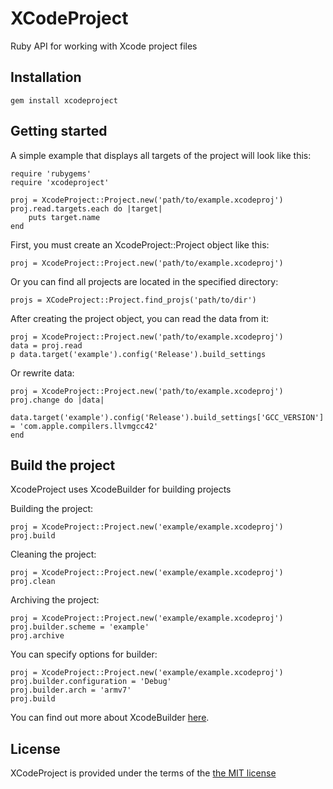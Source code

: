 XCodeProject
===
Ruby API for working with Xcode project files

Installation
---
`gem install xcodeproject`

Getting started
---
A simple example that displays all targets of the project will look like this:

	require 'rubygems'
	require 'xcodeproject'

	proj = XcodeProject::Project.new('path/to/example.xcodeproj')
	proj.read.targets.each do |target|
		puts target.name
	end

First, you must create an XcodeProject::Project object like this:

	proj = XcodeProject::Project.new('path/to/example.xcodeproj')

Or you can find all projects are located in the specified directory:

	projs = XCodeProject::Project.find_projs('path/to/dir')

After creating the project object, you can read the data from it:

	proj = XcodeProject::Project.new('path/to/example.xcodeproj')
	data = proj.read
	p data.target('example').config('Release').build_settings

Or rewrite data:

	proj = XcodeProject::Project.new('path/to/example.xcodeproj')
	proj.change do |data|
		data.target('example').config('Release').build_settings['GCC_VERSION'] = 'com.apple.compilers.llvmgcc42'
	end

Build the project
---
XcodeProject uses XcodeBuilder for building projects

Building the project:

	proj = XcodeProject::Project.new('example/example.xcodeproj')
	proj.build

Cleaning the project:

	proj = XcodeProject::Project.new('example/example.xcodeproj')
	proj.clean

Archiving the project:

	proj = XcodeProject::Project.new('example/example.xcodeproj')
	proj.builder.scheme = 'example'
	proj.archive

You can specify options for builder:

	proj = XcodeProject::Project.new('example/example.xcodeproj')
	proj.builder.configuration = 'Debug'
	proj.builder.arch = 'armv7'
	proj.build

You can find out more about XcodeBuilder [here][xcodebuilder].

License
---
XCodeProject is provided under the terms of the [the MIT license][license]

[xcodebuilder]:https://github.com/lukeredpath/xcodebuild-rb
[license]:http://www.opensource.org/licenses/MIT

